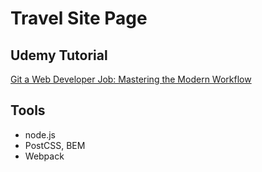 # Travel Site Page
## Udemy Tutorial

[Git a Web Developer Job: Mastering the Modern Workflow](https://www.udemy.com/course/git-a-web-developer-job-mastering-the-modern-workflow/)

## Tools
- node.js
- PostCSS, BEM
- Webpack


